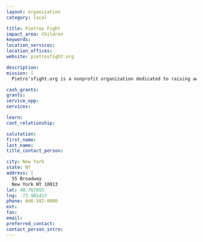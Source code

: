```yaml
---
layout: organization
category: local

title: Pietros Fight
impact_area: Children
keywords: 
location_services: 
location_offices: 
website: pietrosfight.org

description: 
mission: |
  Pietro’sfight.org is a nonprofit organization dedicated to raising awareness and funds to find a cure for Duchenne Muscular Dystrophy. It was founded by Manni and Dayna Scarso in 2012 after the couple learned the devastating news that their then-3-year-old son Pietro was diagnosed with Duchenne Muscular Dystrophy (DMD) – the most common and lethal childhood genetic disorder in the world affecting one in every 3,500 male births.

cash_grants: 
grants: 
service_opp: 
services: 

learn: 
cont_relationship: 

salutation: 
first_name: 
last_name: 
title_contact_person: 

city: New York
state: NY
address: |
  55 Broadway    
  New York NY 10013
lat: 40.767855
lng: -73.981417
phone: 646-582-0800
ext: 
fax: 
email: 
preferred_contact: 
contact_person_intro: 
---
```

